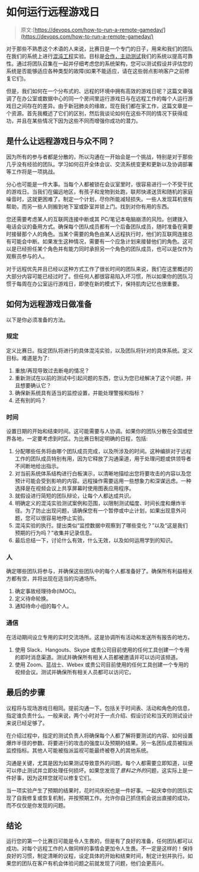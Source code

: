 # 如何运行远程游戏日

> 原文:[https://devops.com/how-to-run-a-remote-gameday/](https://devops.com/how-to-run-a-remote-gameday/)

对于那些不熟悉这个术语的人来说，比赛日是一个专门的日子，用来和我们的团队在我们的系统上进行[混沌工程](https://en.wikipedia.org/wiki/Chaos_engineering)实验。目标是[合作，主动测试](https://devops.com/using-product-experimentation-for-continuous-improvement/)我们的系统以提高可靠性。通过将团队召集在一起并仔细考虑您的系统架构，您可以测试假设并评估您的系统是否能够适应各种类型的故障(如果不能适应，请在这些弱点影响客户之前修复它们)。

但是，我们如何在一个分布式的、远程的环境中拥有高效的游戏日呢？这篇文章强调了在办公室或数据中心的同一个房间里运行游戏日与在远程工作的每个人运行游戏日之间存在的差异。由于新冠肺炎的缘故，现在我们都在家工作，这篇文章是一个资源。首先我概述了它们的区别，然后我谈论如何在这些不同的情况下获得成功，并且在某些情况下因为这些不同而增强你成功的潜力。

## 是什么让远程游戏日与众不同？

因为所有的参与者都是分散的，所以沟通在一开始会是一个挑战，特别是对于那些几乎没有经验的团队。学习如何召开全体会议、交流系统变更和更新以及协调部署等工作将是一项挑战。

分心也可能是一件大事。当每个人都被锁在会议室里时，很容易进行一个不受干扰的游戏日。当我们在偏远地区，有孩子和宠物到处跑，联邦快递送货和随机的家庭噪音时，这就更困难了。制定一个计划，尽你所能减轻损失。一些人发现耳机很有帮助，而另一些人则搬到地下室或卧室并锁上门。找到对你有用的东西。

您还需要考虑某人的互联网连接中断或其 PC/笔记本电脑崩溃的风险。创建拨入电话会议的备用方式。确保每个团队成员都有一个后备团队成员，随时准备在需要时接替那个人的角色。当某个需要的角色由某人远程执行时，他们的互联网连接总有可能会中断。如果发生这种情况，需要有一个应急计划来接替他们的角色。这可以是已经担任某个角色并有能力同时承担另一个角色的团队成员，也可以是仅作为观察员参与的人。

对于远程优先并且已经以这种方式工作了很长时间的团队来说，我们在这里概述的大部分内容可能已经过时了。但任何人都很容易陷入坏习惯，所以如果你的团队习惯于每周在办公室运行游戏日，即使在新的模式下，保持肌肉记忆也很重要。

## 如何为远程游戏日做准备

以下是你必须准备的方法。

### 规定

定义比赛日。指定团队将进行的具体混沌实验，以及团队将针对的具体系统。定义目标。难道是为了:

1.  重放/再现导致过去断电的情况？
2.  重新测试在以前的测试中引起问题的东西，您认为您已经解决了这个问题，并且想要确认它？
3.  确保新系统具有适当的监控设置，并能处理警报和指标？
4.  还有别的吗？

### 时间

设置日期的开始和结束时间。这可能需要与人协调。如果你的团队分散在全国或世界各地，一定要考虑到时区。为比赛日制定明确的日程，包括:

1.  分配哪些任务将由哪个团队成员完成，以及所涉及的时间。这种编排对于远程工作的团队成员特别有用，因为它释放了沟通渠道，用于处理问题或供领导者不间断地给出指示。
2.  对当前系统体系结构进行白板演示，以清晰地描绘出您将要攻击的内容以及您预计可能会受到影响的内容。远程操作需要运用一些想象力和深谋远虑。一种选择是在视频会议上共享屏幕时使用图表应用程序。
3.  就假设进行简短的团队辩论，让每个人都达成共识。
4.  明确定义的混沌实验测试案例和范围，以限制测试幅度、时间长度和爆炸半径。为了防止出现问题，请确保您有一个暂停或中止计划，如果出现意外问题，您可以很容易地停止实验。
5.  混沌实验的执行。提出类似“监控数据中观察到了哪些变化？”以及“这是我们预期的行为吗？”收集并记录信息。
6.  最后总结一下，讨论什么有效，什么无效，以及如何运用学到的知识。

### 人

确定哪些团队将参与，并确保这些团队中的每个人都准备好了。确保所有利益相关方都有空，并将出现在适当的沟通场所。

1.  确定事故经理待命(IMOC)。
2.  定义待命轮换。
3.  通知待命小组的每个人。

### 通信

在活动期间设立专用的实时交流场所。这是协调所有活动和发送所有报告的地方。

1.  使用 Slack、Hangouts、Skype 或贵公司目前使用的任何工具创建一个专用的即时消息渠道。测试并确保所有相关人员都被邀请并可以访问该频道。
2.  使用 Zoom、蓝战士、Webex 或贵公司目前使用的任何工具创建一个专用的视频会议。测试并确保所有相关人员都可以访问它。

## 最后的步骤

议程将与现场游戏日相同。提前沟通一下。包括关于时间表、活动和角色的信息，指定谁负责什么。一般来说，两个小时对于一点介绍、假设讨论和当天的测试设计来说已经足够了。

在介绍过程中，指定的测试负责人将确保每个人都了解将要测试的内容、如何设置爆炸半径的参数、将要进行的攻击的强度以及预期的结果。另一名团队成员被指派监控指标。其他人可能被指派监视可能最终被卷入的其他系统。

沟通是关键，尤其是因为如果测试导致意外的问题。每个人都需要立即知道，以便可以停止测试并立即处理任何损坏。如果您发现了*意料之外的*问题，这实际上是一件好事，因为这样您就可以修复它们。

当一项实验产生了预期的结果时，花时间庆祝也是一件好事。一起庆幸你的团队实现了自我修复或恢复机制，并按预期工作。允许你自己抓住机会说出直接的成功，而不仅仅是你发现的问题。

## 结论

运行您的第一个比赛日可能是令人生畏的，但是有了良好的准备，任何团队都可以成功。对每个远程工作的人做同样的事情会更加令人生畏。不一定是这样的！保持良好的习惯，制定清晰的议程，设定具体的开始和结束时间，制定计划并执行。如果您的团队在客户有机会体验问题之前就发现了问题，他们会更高兴。